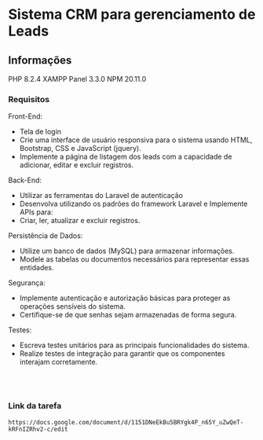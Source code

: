 # Sistema CRM para gerenciamento de Leads

## Informações

PHP 8.2.4
XAMPP Panel 3.3.0
NPM 20.11.0

### Requisitos

Front-End:
- Tela de login
- Crie uma interface de usuário responsiva para o sistema usando HTML, Bootstrap, CSS e JavaScript (jquery).
- Implemente a página de listagem dos leads com a capacidade de adicionar, editar e excluir registros.

Back-End:
- Utilizar as ferramentas do Laravel de autenticação
- Desenvolva utilizando os padrões do framework Laravel e Implemente APIs para:
- Criar, ler, atualizar e excluir registros.

Persistência de Dados:
- Utilize um banco de dados (MySQL) para armazenar informações.
- Modele as tabelas ou documentos necessários para representar essas entidades.

Segurança:
- Implemente autenticação e autorização básicas para proteger as operações sensíveis do sistema.
- Certifique-se de que senhas sejam armazenadas de forma segura.

Testes:
- Escreva testes unitários para as principais funcionalidades do sistema.
- Realize testes de integração para garantir que os componentes interajam corretamente.

<br /><br />

### Link da tarefa

`https://docs.google.com/document/d/1151DNeEkBu5BRYgk4P_n65Y_uZwQeT-kRFnIZRhv2-c/edit`
